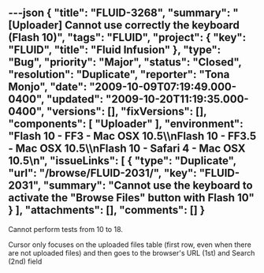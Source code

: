 ---json
{
  "title": "FLUID-3268",
  "summary": "[Uploader] Cannot use correctly the keyboard (Flash 10)",
  "tags": "FLUID",
  "project": {
    "key": "FLUID",
    "title": "Fluid Infusion"
  },
  "type": "Bug",
  "priority": "Major",
  "status": "Closed",
  "resolution": "Duplicate",
  "reporter": "Tona Monjo",
  "date": "2009-10-09T07:19:49.000-0400",
  "updated": "2009-10-20T11:19:35.000-0400",
  "versions": [],
  "fixVersions": [],
  "components": [
    "Uploader"
  ],
  "environment": "Flash 10 - FF3 - Mac OSX 10.5\\\nFlash 10 - FF3.5 - Mac OSX 10.5\\\nFlash 10 - Safari 4 - Mac OSX 10.5\n",
  "issueLinks": [
    {
      "type": "Duplicate",
      "url": "/browse/FLUID-2031/",
      "key": "FLUID-2031",
      "summary": "Cannot use the keyboard to activate the \"Browse Files\" button with Flash 10"
    }
  ],
  "attachments": [],
  "comments": []
}
---
Cannot perform tests from 10 to 18.&#x20;

Cursor only focuses on the uploaded files table (first row, even when there are not uploaded files) and then goes to the browser's URL (1st) and Search (2nd) field

        